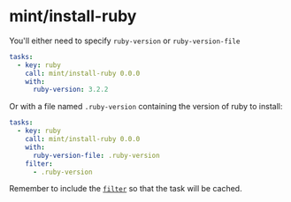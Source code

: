 # mint/install-ruby

You'll either need to specify `ruby-version` or `ruby-version-file`


```yaml
tasks:
  - key: ruby
    call: mint/install-ruby 0.0.0
    with:
      ruby-version: 3.2.2
```

Or with a file named `.ruby-version` containing the version of ruby to install:

```yaml
tasks:
  - key: ruby
    call: mint/install-ruby 0.0.0
    with:
      ruby-version-file: .ruby-version
    filter:
      - .ruby-version
```

Remember to include the [`filter`](https://www.rwx.com/docs/mint/filtering-files) so that the task will be cached.
